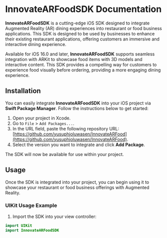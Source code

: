 # InnovateARFoodSDK Documentation

**InnovateARFoodSDK** is a cutting-edge iOS SDK designed to integrate Augmented Reality (AR) dining experiences into restaurant or food business applications. This SDK is designed to be used by businesses to enhance their existing restaurant applications, offering customers an immersive and interactive dining experience. 

Available for iOS 16.0 and later, **InnovateARFoodSDK** supports seamless integration with ARKit to showcase food items with 3D models and interactive content. This SDK provides a compelling way for customers to experience food visually before ordering, providing a more engaging dining experience.

## Installation

You can easily integrate **InnovateARFoodSDK** into your iOS project via **Swift Package Manager**. Follow the instructions below to get started:

1. Open your project in Xcode.
2. Go to `File` > `Add Packages...`.
3. In the URL field, paste the following repository URL:  
   [https://github.com/yusuphjoluwasen/InnovateARFood](https://github.com/yusuphjoluwasen/InnovateARFood).
4. Select the version you want to integrate and click **Add Package**.

The SDK will now be available for use within your project.

## Usage

Once the SDK is integrated into your project, you can begin using it to showcase your restaurant or food business offerings with Augmented Reality.

### UIKit Usage Example

1. Import the SDK into your view controller:

```swift
import UIKit
import InnovateARFoodSDK

